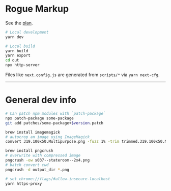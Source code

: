 # Rogue Markup

See the [plan](docs/plan.md).

```sh
# Local development
yarn dev

# Local build
yarn build
yarn export
cd out
npx http-server
```

Files like `next.config.js` are generated from `scripts/*` via `yarn next-cfg`.


---

# General dev info

```sh
# Can patch npm modules with `patch-package`
npx patch-package some-package
git add patches/some-package+$version.patch
```

```sh
brew install imagemagick
# autocrop an image using ImageMagick
convert 319.100x50.Multipurpose.png -fuzz 1% -trim trimmed.319.100x50.Multipurpose.png 

brew install pngcrush
# overwrite with compressed image
pngcrush -ow s037--stateroom--2x4.png
# batch convert cwd
pngcrush -d output_dir *.png
```

```sh
# set chrome://flags/#allow-insecure-localhost
yarn https-proxy
```
